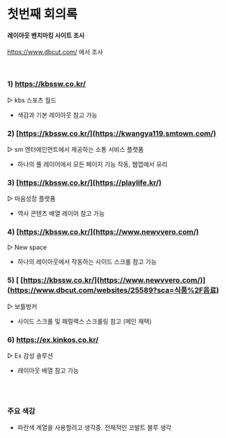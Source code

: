 # 첫번째 회의록

#### 레이아웃 벤치마킹 사이트 조사

  https://www.dbcut.com/ 에서 조사
  
  <br>

  ### 1) https://kbssw.co.kr/
  ▷ kbs 스포츠 월드
  - 색감과 기본 레이아웃 참고 가능
  
  ### 2) [https://kbssw.co.kr/](https://kwangya119.smtown.com/)
   ▷ sm 엔터에인먼트에서 제공하는 소통 서비스 플랫폼
  - 하나의 풀 레이어에서 모든 페이지 기능 작동, 웹앱에서 유리

  ### 3) [https://kbssw.co.kr/](https://playlife.kr/)
   ▷ 마음성장 플랫폼
  - 역사 콘텐츠 배열 레이어 참고 가능

   ### 4) [https://kbssw.co.kr/](https://www.newvvero.com/)
  ▷ New space
  - 하나의 레이아웃에서 작동하는 사이드 스크롤 참고 가능

  ### 5) [ [https://kbssw.co.kr/](https://www.newvvero.com/)](https://www.dbcut.com/websites/25589?sca=식품%2F음료)
  ▷ 보틀벙커
  - 사이드 스크롤 및 패럴랙스 스크롤링 참고 (메인 채택)

  ### 6) https://ex.kinkos.co.kr/
  ▷ Ex 감성 솔루션
  - 레이아웃 배열 참고 가능

<br>
<br>

### 주요 색감
 - 파란색 계열을 사용할려고 생각중. 전체적인 코발트 블루 생각

    
